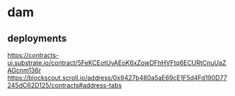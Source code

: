 # dam
## deployments
https://contracts-ui.substrate.io/contract/5FeKCEotUvAEoK6xZowDFhHVFtq6ECURtCnuUaZAGcnm136r
https://blockscout.scroll.io/address/0x9427b480a5aE69cE1F5d4Fd190D77245dC62D125/contracts#address-tabs
